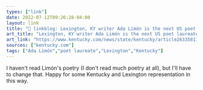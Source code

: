 ```yaml
---
types: ["link"]
date: 2022-07-12T09:26:28-04:00
layout: link
title: "🔗 linkblog: Lexington, KY writer Ada Limón is the next US poet laureate | Lexington Herald Leader'"
art_title: "Lexington, KY writer Ada Limón is the next US poet laureate | Lexington Herald Leader"
art_link: "https://www.kentucky.com/news/state/kentucky/article263358118.html"
sources: ["kentucky.com"]
tags: ["Ada Limón","poet laureate","Lexington","Kentucky"]
---
```

I haven't read Limón's poetry (I don't read much poetry at all), but I'll have to change that. Happy for some Kentucky and Lexington representation in this way.
 
